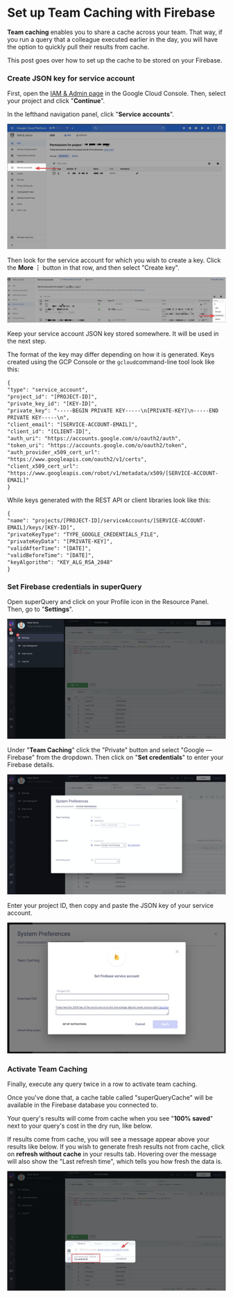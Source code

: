 # Set up Team Caching with Firebase

**Team caching** enables you to share a cache across your team. That way, if you run a query that a colleague executed earlier in the day, you will have the option to quickly pull their results from cache.

This post goes over how to set up the cache to be stored on your Firebase.

### Create JSON key for service account

First, open the [IAM & Admin page](https://console.cloud.google.com/project/\_/iam-admin?\_ga=2.255639179.-2078623115.1529931311) in the Google Cloud Console. Then, select your project and click "**Continue**".

In the lefthand navigation panel, click "**Service accounts**".

![](<../.gitbook/assets/image (102).png>)

Then look for the service account for which you wish to create a key. Click the **More &vellip;** button in that row, and then select "Create key".

![](<../.gitbook/assets/image (103).png>)

Keep your service account JSON key stored somewhere. It will be used in the next step.

The format of the key may differ depending on how it is generated. Keys created using the GCP Console or the `gcloud`command-line tool look like this:

```
{
"type": "service_account",
"project_id": "[PROJECT-ID]",
"private_key_id": "[KEY-ID]",
"private_key": "-----BEGIN PRIVATE KEY-----\n[PRIVATE-KEY]\n-----END PRIVATE KEY-----\n",
"client_email": "[SERVICE-ACCOUNT-EMAIL]",
"client_id": "[CLIENT-ID]",
"auth_uri": "https://accounts.google.com/o/oauth2/auth",
"token_uri": "https://accounts.google.com/o/oauth2/token",
"auth_provider_x509_cert_url": "https://www.googleapis.com/oauth2/v1/certs",
"client_x509_cert_url": "https://www.googleapis.com/robot/v1/metadata/x509/[SERVICE-ACCOUNT-EMAIL]"
}
```

While keys generated with the REST API or client libraries look like this:

```
{
"name": "projects/[PROJECT-ID]/serviceAccounts/[SERVICE-ACCOUNT-EMAIL]/keys/[KEY-ID]",
"privateKeyType": "TYPE_GOOGLE_CREDENTIALS_FILE",
"privateKeyData": "[PRIVATE-KEY]",
"validAfterTime": "[DATE]",
"validBeforeTime": "[DATE]",
"keyAlgorithm": "KEY_ALG_RSA_2048"
}
```

### Set Firebase credentials in superQuery

Open superQuery and click on your Profile icon in the Resource Panel. Then, go to "**Settings**".

![](<../.gitbook/assets/image (98).png>)

Under "**Team Caching**" click the "Private" button and select "Google &mdash; Firebase" from the dropdown. Then click on "**Set credentials**" to enter your Firebase details.

![](<../.gitbook/assets/image (99).png>)

Enter your project ID, then copy and paste the JSON key of your service account.

![](<../.gitbook/assets/image (104).png>)

### Activate Team Caching

Finally, execute any query twice in a row to activate team caching.

Once you've done that, a cache table called "superQueryCache" will be available in the Firebase database you connected to.

Your query's results will come from cache when you see "**100% saved**" next to your query's cost in the dry run, like below.



If results come from cache, you will see a message appear above your results like below. If you wish to generate fresh results not from cache, click on **refresh without cache** in your results tab. Hovering over the message will also show the "Last refresh time", which tells you how fresh the data is.

![](<../.gitbook/assets/image (105).png>)
